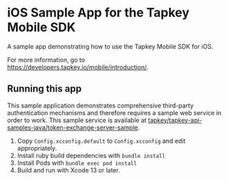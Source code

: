 # iOS Sample App for the Tapkey Mobile SDK

A sample app demonstrating how to use the Tapkey Mobile SDK for iOS.

For more information, go to https://developers.tapkey.io/mobile/introduction/.

## Running this app

This sample application demonstrates comprehensive third-party authentication
mechanisms and therefore requires a sample web service in order to work. This
sample service is available at [tapkey/tapkey-api-samples-java/token-exchange-server-sample](https://github.com/tapkey/tapkey-api-samples-java/tree/master/token-exchange-server-sample).

1. Copy `Config.xcconfig.default` to `Config.xcconfig` and edit appropriately.
2. Install ruby build dependencies with `bundle install`
3. Install Pods with `bundle exec pod install`
4. Build and run with Xcode 13 or later.
 